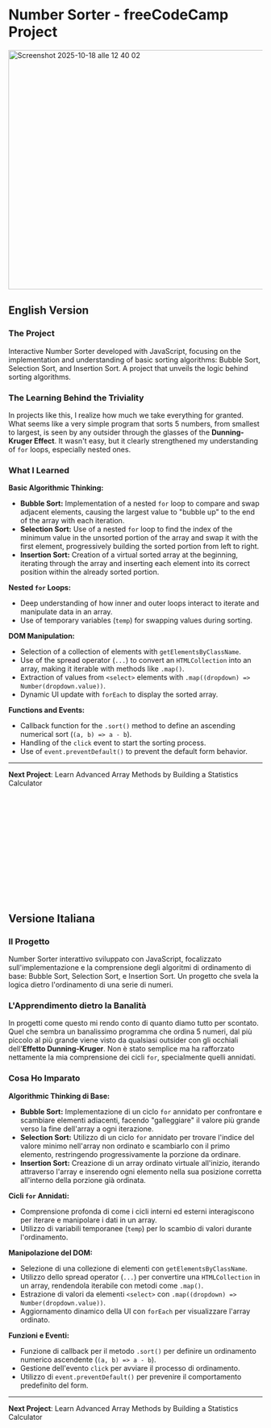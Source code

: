 # Number Sorter - freeCodeCamp Project

<img width="750" height="475" alt="Screenshot 2025-10-18 alle 12 40 02" src="https://github.com/user-attachments/assets/1896e9d3-a3d8-444a-9545-6dd09663e5e4" />

## English Version

### The Project
Interactive Number Sorter developed with JavaScript, focusing on the implementation and understanding of basic sorting algorithms: Bubble Sort, Selection Sort, and Insertion Sort. A project that unveils the logic behind sorting algorithms.

### The Learning Behind the Triviality

In projects like this, I realize how much we take everything for granted.
What seems like a very simple program that sorts 5 numbers, from smallest to largest, is seen by any outsider through the glasses of the **Dunning-Kruger Effect**.
It wasn't easy, but it clearly strengthened my understanding of `for` loops, especially nested ones.

### What I Learned

**Basic Algorithmic Thinking:**
- **Bubble Sort:** Implementation of a nested `for` loop to compare and swap adjacent elements, causing the largest value to "bubble up" to the end of the array with each iteration.
- **Selection Sort:** Use of a nested `for` loop to find the index of the minimum value in the unsorted portion of the array and swap it with the first element, progressively building the sorted portion from left to right.
- **Insertion Sort:** Creation of a virtual sorted array at the beginning, iterating through the array and inserting each element into its correct position within the already sorted portion.

**Nested `for` Loops:**
- Deep understanding of how inner and outer loops interact to iterate and manipulate data in an array.
- Use of temporary variables (`temp`) for swapping values during sorting.

**DOM Manipulation:**
- Selection of a collection of elements with `getElementsByClassName`.
- Use of the spread operator (`...`) to convert an `HTMLCollection` into an array, making it iterable with methods like `.map()`.
- Extraction of values from `<select>` elements with `.map((dropdown) => Number(dropdown.value))`.
- Dynamic UI update with `forEach` to display the sorted array.

**Functions and Events:**
- Callback function for the `.sort()` method to define an ascending numerical sort (`(a, b) => a - b`).
- Handling of the `click` event to start the sorting process.
- Use of `event.preventDefault()` to prevent the default form behavior.

***

**Next Project**: Learn Advanced Array Methods by Building a Statistics Calculator

<br>
<br>
<br>
<br>
<br>
<br>
<br>
<br>
<br>
<br>
<br>
<br>

## Versione Italiana

### Il Progetto
Number Sorter interattivo sviluppato con JavaScript, focalizzato sull'implementazione e la comprensione degli algoritmi di ordinamento di base: Bubble Sort, Selection Sort, e Insertion Sort. Un progetto che svela la logica dietro l'ordinamento di una serie di numeri.

### L'Apprendimento dietro la Banalità

In progetti come questo mi rendo conto di quanto diamo tutto per scontato.
Quel che sembra un banalissimo programma che ordina 5 numeri, dal più piccolo al più grande viene visto da qualsiasi outsider con gli occhiali dell'**Effetto Dunning-Kruger**.
Non è stato semplice ma ha rafforzato nettamente la mia comprensione dei cicli `for`, specialmente quelli annidati.

### Cosa Ho Imparato

**Algorithmic Thinking di Base:**
- **Bubble Sort:** Implementazione di un ciclo `for` annidato per confrontare e scambiare elementi adiacenti, facendo "galleggiare" il valore più grande verso la fine dell'array a ogni iterazione.
- **Selection Sort:** Utilizzo di un ciclo `for` annidato per trovare l'indice del valore minimo nell'array non ordinato e scambiarlo con il primo elemento, restringendo progressivamente la porzione da ordinare.
- **Insertion Sort:** Creazione di un array ordinato virtuale all'inizio, iterando attraverso l'array e inserendo ogni elemento nella sua posizione corretta all'interno della porzione già ordinata.

**Cicli `for` Annidati:**
- Comprensione profonda di come i cicli interni ed esterni interagiscono per iterare e manipolare i dati in un array.
- Utilizzo di variabili temporanee (`temp`) per lo scambio di valori durante l'ordinamento.

**Manipolazione del DOM:**
- Selezione di una collezione di elementi con `getElementsByClassName`.
- Utilizzo dello spread operator (`...`) per convertire una `HTMLCollection` in un array, rendendola iterabile con metodi come `.map()`.
- Estrazione di valori da elementi `<select>` con `.map((dropdown) => Number(dropdown.value))`.
- Aggiornamento dinamico della UI con `forEach` per visualizzare l'array ordinato.

**Funzioni e Eventi:**
- Funzione di callback per il metodo `.sort()` per definire un ordinamento numerico ascendente (`(a, b) => a - b`).
- Gestione dell'evento `click` per avviare il processo di ordinamento.
- Utilizzo di `event.preventDefault()` per prevenire il comportamento predefinito del form.

***

**Next Project**: Learn Advanced Array Methods by Building a Statistics Calculator
